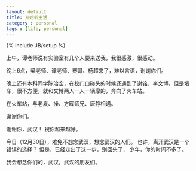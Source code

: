 ```yaml
---
layout: default
title: 开始新生活
category : personal
tags : [life, personal]
---
```

{% include JB/setup %}


上午，谭老师说有实验室有几个人要来送我，我很感激，很感动。

晚上6点，梁老师、谭老师、赛哥、杨超来了，难以言语，谢谢你们。

晚上还有本科同学陈治宏，在校门口碰头的时候还遇到了谢铭、李文博，但是堵车，很不方便，就和文博两人一人一辆摩的，奔向了火车站。

在火车站，与老夏、操、方晖师兄、唐静相遇。

谢谢你们。

谢谢你，武汉！
祝你越来越好。

今日（12月30日），难免不想念武汉，想念武汉的人们。
也许，离开武汉是一个错误的选择？
但是，已经走出了这一步，别回头了，
少年，你的时间不多了。

我会想念你们的，武汉，武汉的朋友们。



